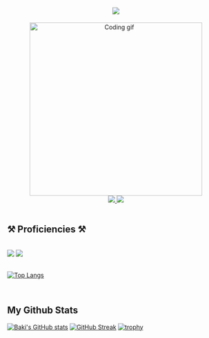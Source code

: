 
<div align="center" > 
<h1 align="center">
    <img src="https://readme-typing-svg.herokuapp.com/?font=Righteous&size=35&center=true&vCenter=true&width=500&height=70&duration=4000&lines=Hi+There!+👋;+I'm+Ahmet+Baki+Yucedag!;&color=a529b9" />
</h1>

<img align="center" alt="Coding gif" width="400" src="https://cdn.dribbble.com/users/1162077/screenshots/3848914/programmer.gif">

<div align="center"> 
  <a href="mailto:yucedag2002@gmail.com">
    <img src="https://img.shields.io/badge/Gmail-333333?style=for-the-badge&logo=gmail&logoColor=red" />
  </a>
  <a href="https://www.linkedin.com/in/ahmetbakiy%C3%BCceda%C4%9F/" target="_blank">
    <img src="https://img.shields.io/badge/LinkedIn-0077B5?style=for-the-badge&logo=linkedin&logoColor=white" target="_blank" />
  </a>
</div>
</div>

<br/>

<h2 align="left">⚒️ Proficiencies ⚒️</h2>
<br/>
<div align="left>
    <img src="https://skillicons.dev/icons?i=react,bootstrap,html,css,vscode,github,figma,tailwind,git" />
    <img src="https://skillicons.dev/icons?i=react,bootstrap,html,css,vscode,github,figma,tailwind,git" />
    <img src="https://skillicons.dev/icons?i=nodejs,javascript,typescript,express,mongodb,java,nextjs,mysql" />
</div>
<br/>



  [![Top Langs](https://github-readme-stats.vercel.app/api/top-langs/?username=ahmetbaki2002&show_icons=true&theme=dracula)](https://github.com/ahmetbaki2002/github-readme-stats)

<br/>


## My Github Stats

[![Baki's GitHub stats](https://github-readme-stats.vercel.app/api?username=ahmetbaki2002&show_icons=true&theme=dracula)](https://github.com/ahmetbaki2002/github-readme-stats)
[![GitHub Streak](https://github-readme-streak-stats.herokuapp.com?user=ahmetbaki2002&show_icons=true&theme=dracula)](https://git.io/streak-stats)
[![trophy](https://github-profile-trophy.vercel.app/?username=ahmetbaki2002&show_icons=true&theme=dracula)](https://github.com/ahmetbaki2002/github-profile-trophy)



